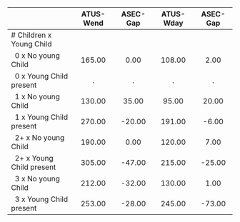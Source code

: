 
|                      |    ATUS-Wend |     ASEC-Gap |    ATUS-Wday |     ASEC-Gap |
| -------------------- | :----------: | :----------: | :----------: | :----------: |
| # Children x Young Child |              |              |              |              |
| &nbsp;&nbsp;0 x No young Child |       165.00 |         0.00 |       108.00 |         2.00 |
| &nbsp;&nbsp;0 x Young Child present |            . |            . |            . |            . |
| &nbsp;&nbsp;1 x No young Child |       130.00 |        35.00 |        95.00 |        20.00 |
| &nbsp;&nbsp;1 x Young Child present |       270.00 |       -20.00 |       191.00 |        -6.00 |
| &nbsp;&nbsp;2+ x No young Child |       190.00 |         0.00 |       120.00 |         7.00 |
| &nbsp;&nbsp;2+ x Young Child present |       305.00 |       -47.00 |       215.00 |       -25.00 |
| &nbsp;&nbsp;3 x No young Child |       212.00 |       -32.00 |       130.00 |         1.00 |
| &nbsp;&nbsp;3 x Young Child present |       253.00 |       -28.00 |       245.00 |       -73.00 |

